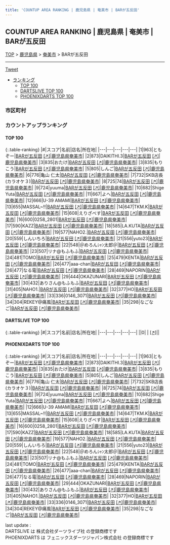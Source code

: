 ```yaml
---
title: 'COUNTUP AREA RANKING | 鹿児島県 | 奄美市 | BARが五反田'
---
```

## COUNTUP AREA RANKING | 鹿児島県 | 奄美市 | BARが五反田

[TOP](/darts/rank/) > [鹿児島県](/darts/rank/鹿児島県/) > [奄美市](/darts/rank/鹿児島県/奄美市/) > BARが五反田

___

<a href="https://twitter.com/share?ref_src=twsrc%5Etfw" data-text="COUNTUP AREA RANKING | 鹿児島県奄美市BARが五反田" class="twitter-share-button" data-hashtags="DARTSLIVE,PHOENIXDARTS,darts,ダーツ" data-show-count="false">Tweet</a>

* [ランキング](#カウントアップランキング)
    * [TOP 100](#top-100)
    * [DARTSLIVE TOP 100](#dartslive-top-100)
    * [PHOENIXDARTS TOP 100](#phoenixdarts-top-100)

### 市区町村

<ul>

</ul>

### カウントアップランキング

#### TOP 100



{:.table-ranking}
|#|スコア|名前|店名|所在地|
|---|---|---|---|---|
|1|963|<span class="rank-name-pd">ともぞー</span>|<a href="/darts/rank/shops/93419.html">BARが五反田</a> <a href="https://vs.phoenixdarts.com/jp/shop/shopDetailInfo/s_93419?s_seq=93419">[↗]</a>|<a href="/darts/rank/鹿児島県/奄美市">鹿児島県奄美市</a>|
|2|873|<span class="rank-name-pd">DAIKITHI.3</span>|<a href="/darts/rank/shops/93419.html">BARが五反田</a> <a href="https://vs.phoenixdarts.com/jp/shop/shopDetailInfo/s_93419?s_seq=93419">[↗]</a>|<a href="/darts/rank/鹿児島県/奄美市">鹿児島県奄美市</a>|
|3|835|<span class="rank-name-pd">おたけ</span>|<a href="/darts/rank/shops/93419.html">BARが五反田</a> <a href="https://vs.phoenixdarts.com/jp/shop/shopDetailInfo/s_93419?s_seq=93419">[↗]</a>|<a href="/darts/rank/鹿児島県/奄美市">鹿児島県奄美市</a>|
|3|835|<span class="rank-name-pd">もりこう</span>|<a href="/darts/rank/shops/93419.html">BARが五反田</a> <a href="https://vs.phoenixdarts.com/jp/shop/shopDetailInfo/s_93419?s_seq=93419">[↗]</a>|<a href="/darts/rank/鹿児島県/奄美市">鹿児島県奄美市</a>|
|5|805|<span class="rank-name-pd">しんご</span>|<a href="/darts/rank/shops/93419.html">BARが五反田</a> <a href="https://vs.phoenixdarts.com/jp/shop/shopDetailInfo/s_93419?s_seq=93419">[↗]</a>|<a href="/darts/rank/鹿児島県/奄美市">鹿児島県奄美市</a>|
|6|776|<span class="rank-name-pd">亀山 仁太</span>|<a href="/darts/rank/shops/93419.html">BARが五反田</a> <a href="https://vs.phoenixdarts.com/jp/shop/shopDetailInfo/s_93419?s_seq=93419">[↗]</a>|<a href="/darts/rank/鹿児島県/奄美市">鹿児島県奄美市</a>|
|7|732|<span class="rank-name-pd">SKB店長 (カラオケ３)</span>|<a href="/darts/rank/shops/93419.html">BARが五反田</a> <a href="https://vs.phoenixdarts.com/jp/shop/shopDetailInfo/s_93419?s_seq=93419">[↗]</a>|<a href="/darts/rank/鹿児島県/奄美市">鹿児島県奄美市</a>|
|8|725|<span class="rank-name-pd">74</span>|<a href="/darts/rank/shops/93419.html">BARが五反田</a> <a href="https://vs.phoenixdarts.com/jp/shop/shopDetailInfo/s_93419?s_seq=93419">[↗]</a>|<a href="/darts/rank/鹿児島県/奄美市">鹿児島県奄美市</a>|
|9|724|<span class="rank-name-pd">yuuma</span>|<a href="/darts/rank/shops/93419.html">BARが五反田</a> <a href="https://vs.phoenixdarts.com/jp/shop/shopDetailInfo/s_93419?s_seq=93419">[↗]</a>|<a href="/darts/rank/鹿児島県/奄美市">鹿児島県奄美市</a>|
|10|682|<span class="rank-name-pd">Shige Yuta</span>|<a href="/darts/rank/shops/93419.html">BARが五反田</a> <a href="https://vs.phoenixdarts.com/jp/shop/shopDetailInfo/s_93419?s_seq=93419">[↗]</a>|<a href="/darts/rank/鹿児島県/奄美市">鹿児島県奄美市</a>|
|11|667|<span class="rank-name-pd">よへ</span>|<a href="/darts/rank/shops/93419.html">BARが五反田</a> <a href="https://vs.phoenixdarts.com/jp/shop/shopDetailInfo/s_93419?s_seq=93419">[↗]</a>|<a href="/darts/rank/鹿児島県/奄美市">鹿児島県奄美市</a>|
|12|666|<span class="rank-name-pd">U-39 AMAMI</span>|<a href="/darts/rank/shops/93419.html">BARが五反田</a> <a href="https://vs.phoenixdarts.com/jp/shop/shopDetailInfo/s_93419?s_seq=93419">[↗]</a>|<a href="/darts/rank/鹿児島県/奄美市">鹿児島県奄美市</a>|
|13|655|<span class="rank-name-pd">MASSAL~!!</span>|<a href="/darts/rank/shops/93419.html">BARが五反田</a> <a href="https://vs.phoenixdarts.com/jp/shop/shopDetailInfo/s_93419?s_seq=93419">[↗]</a>|<a href="/darts/rank/鹿児島県/奄美市">鹿児島県奄美市</a>|
|14|647|<span class="rank-name-pd">TKM.K</span>|<a href="/darts/rank/shops/93419.html">BARが五反田</a> <a href="https://vs.phoenixdarts.com/jp/shop/shopDetailInfo/s_93419?s_seq=93419">[↗]</a>|<a href="/darts/rank/鹿児島県/奄美市">鹿児島県奄美市</a>|
|15|608|<span class="rank-name-pd">えりざべす</span>|<a href="/darts/rank/shops/93419.html">BARが五反田</a> <a href="https://vs.phoenixdarts.com/jp/shop/shopDetailInfo/s_93419?s_seq=93419">[↗]</a>|<a href="/darts/rank/鹿児島県/奄美市">鹿児島県奄美市</a>|
|16|600|<span class="rank-name-pd">0258_2801</span>|<a href="/darts/rank/shops/93419.html">BARが五反田</a> <a href="https://vs.phoenixdarts.com/jp/shop/shopDetailInfo/s_93419?s_seq=93419">[↗]</a>|<a href="/darts/rank/鹿児島県/奄美市">鹿児島県奄美市</a>|
|17|590|<span class="rank-name-pd">KAZZ</span>|<a href="/darts/rank/shops/93419.html">BARが五反田</a> <a href="https://vs.phoenixdarts.com/jp/shop/shopDetailInfo/s_93419?s_seq=93419">[↗]</a>|<a href="/darts/rank/鹿児島県/奄美市">鹿児島県奄美市</a>|
|18|585|<span class="rank-name-pd">LA.KUTA</span>|<a href="/darts/rank/shops/93419.html">BARが五反田</a> <a href="https://vs.phoenixdarts.com/jp/shop/shopDetailInfo/s_93419?s_seq=93419">[↗]</a>|<a href="/darts/rank/鹿児島県/奄美市">鹿児島県奄美市</a>|
|19|577|<span class="rank-name-pd">NAHO2.</span>|<a href="/darts/rank/shops/93419.html">BARが五反田</a> <a href="https://vs.phoenixdarts.com/jp/shop/shopDetailInfo/s_93419?s_seq=93419">[↗]</a>|<a href="/darts/rank/鹿児島県/奄美市">鹿児島県奄美市</a>|
|20|559|<span class="rank-name-pd">しんいちろ</span>|<a href="/darts/rank/shops/93419.html">BARが五反田</a> <a href="https://vs.phoenixdarts.com/jp/shop/shopDetailInfo/s_93419?s_seq=93419">[↗]</a>|<a href="/darts/rank/鹿児島県/奄美市">鹿児島県奄美市</a>|
|21|556|<span class="rank-name-pd">yuto23</span>|<a href="/darts/rank/shops/93419.html">BARが五反田</a> <a href="https://vs.phoenixdarts.com/jp/shop/shopDetailInfo/s_93419?s_seq=93419">[↗]</a>|<a href="/darts/rank/鹿児島県/奄美市">鹿児島県奄美市</a>|
|22|548|<span class="rank-name-pd">＠めろんｼｬﾝ太郎＠</span>|<a href="/darts/rank/shops/93419.html">BARが五反田</a> <a href="https://vs.phoenixdarts.com/jp/shop/shopDetailInfo/s_93419?s_seq=93419">[↗]</a>|<a href="/darts/rank/鹿児島県/奄美市">鹿児島県奄美市</a>|
|23|507|<span class="rank-name-pd">リナ@もふもふ</span>|<a href="/darts/rank/shops/93419.html">BARが五反田</a> <a href="https://vs.phoenixdarts.com/jp/shop/shopDetailInfo/s_93419?s_seq=93419">[↗]</a>|<a href="/darts/rank/鹿児島県/奄美市">鹿児島県奄美市</a>|
|24|481|<span class="rank-name-pd">TOMO</span>|<a href="/darts/rank/shops/93419.html">BARが五反田</a> <a href="https://vs.phoenixdarts.com/jp/shop/shopDetailInfo/s_93419?s_seq=93419">[↗]</a>|<a href="/darts/rank/鹿児島県/奄美市">鹿児島県奄美市</a>|
|25|479|<span class="rank-name-pd">KENTA</span>|<a href="/darts/rank/shops/93419.html">BARが五反田</a> <a href="https://vs.phoenixdarts.com/jp/shop/shopDetailInfo/s_93419?s_seq=93419">[↗]</a>|<a href="/darts/rank/鹿児島県/奄美市">鹿児島県奄美市</a>|
|26|477|<span class="rank-name-pd">aaa-chan</span>|<a href="/darts/rank/shops/93419.html">BARが五反田</a> <a href="https://vs.phoenixdarts.com/jp/shop/shopDetailInfo/s_93419?s_seq=93419">[↗]</a>|<a href="/darts/rank/鹿児島県/奄美市">鹿児島県奄美市</a>|
|26|477|<span class="rank-name-pd">なる電</span>|<a href="/darts/rank/shops/93419.html">BARが五反田</a> <a href="https://vs.phoenixdarts.com/jp/shop/shopDetailInfo/s_93419?s_seq=93419">[↗]</a>|<a href="/darts/rank/鹿児島県/奄美市">鹿児島県奄美市</a>|
|28|469|<span class="rank-name-pd">NAPORIN</span>|<a href="/darts/rank/shops/93419.html">BARが五反田</a> <a href="https://vs.phoenixdarts.com/jp/shop/shopDetailInfo/s_93419?s_seq=93419">[↗]</a>|<a href="/darts/rank/鹿児島県/奄美市">鹿児島県奄美市</a>|
|29|444|<span class="rank-name-pd">OKAZUNARI</span>|<a href="/darts/rank/shops/93419.html">BARが五反田</a> <a href="https://vs.phoenixdarts.com/jp/shop/shopDetailInfo/s_93419?s_seq=93419">[↗]</a>|<a href="/darts/rank/鹿児島県/奄美市">鹿児島県奄美市</a>|
|30|432|<span class="rank-name-pd">ありさん@もふもふ</span>|<a href="/darts/rank/shops/93419.html">BARが五反田</a> <a href="https://vs.phoenixdarts.com/jp/shop/shopDetailInfo/s_93419?s_seq=93419">[↗]</a>|<a href="/darts/rank/鹿児島県/奄美市">鹿児島県奄美市</a>|
|31|405|<span class="rank-name-pd">NAHO1.</span>|<a href="/darts/rank/shops/93419.html">BARが五反田</a> <a href="https://vs.phoenixdarts.com/jp/shop/shopDetailInfo/s_93419?s_seq=93419">[↗]</a>|<a href="/darts/rank/鹿児島県/奄美市">鹿児島県奄美市</a>|
|32|377|<span class="rank-name-pd">HO</span>|<a href="/darts/rank/shops/93419.html">BARが五反田</a> <a href="https://vs.phoenixdarts.com/jp/shop/shopDetailInfo/s_93419?s_seq=93419">[↗]</a>|<a href="/darts/rank/鹿児島県/奄美市">鹿児島県奄美市</a>|
|33|336|<span class="rank-name-pd">0146_3071</span>|<a href="/darts/rank/shops/93419.html">BARが五反田</a> <a href="https://vs.phoenixdarts.com/jp/shop/shopDetailInfo/s_93419?s_seq=93419">[↗]</a>|<a href="/darts/rank/鹿児島県/奄美市">鹿児島県奄美市</a>|
|34|304|<span class="rank-name-pd">REKEY@痛風</span>|<a href="/darts/rank/shops/93419.html">BARが五反田</a> <a href="https://vs.phoenixdarts.com/jp/shop/shopDetailInfo/s_93419?s_seq=93419">[↗]</a>|<a href="/darts/rank/鹿児島県/奄美市">鹿児島県奄美市</a>|
|35|298|<span class="rank-name-pd">なごなご</span>|<a href="/darts/rank/shops/93419.html">BARが五反田</a> <a href="https://vs.phoenixdarts.com/jp/shop/shopDetailInfo/s_93419?s_seq=93419">[↗]</a>|<a href="/darts/rank/鹿児島県/奄美市">鹿児島県奄美市</a>|


#### DARTSLIVE TOP 100



{:.table-ranking}
|#|スコア|名前|店名|所在地|
|---|---|---|---|---|
||0|<span class="rank-name-dl"> </span>|<a href="/darts/rank/shops/.html"></a> <a href="">[↗]</a>|<a href="/darts/rank//"></a>|


#### PHOENIXDARTS TOP 100



{:.table-ranking}
|#|スコア|名前|店名|所在地|
|---|---|---|---|---|
|1|963|<span class="rank-name-pd">ともぞー</span>|<a href="/darts/rank/shops/93419.html">BARが五反田</a> <a href="https://vs.phoenixdarts.com/jp/shop/shopDetailInfo/s_93419?s_seq=93419">[↗]</a>|<a href="/darts/rank/鹿児島県/奄美市">鹿児島県奄美市</a>|
|2|873|<span class="rank-name-pd">DAIKITHI.3</span>|<a href="/darts/rank/shops/93419.html">BARが五反田</a> <a href="https://vs.phoenixdarts.com/jp/shop/shopDetailInfo/s_93419?s_seq=93419">[↗]</a>|<a href="/darts/rank/鹿児島県/奄美市">鹿児島県奄美市</a>|
|3|835|<span class="rank-name-pd">おたけ</span>|<a href="/darts/rank/shops/93419.html">BARが五反田</a> <a href="https://vs.phoenixdarts.com/jp/shop/shopDetailInfo/s_93419?s_seq=93419">[↗]</a>|<a href="/darts/rank/鹿児島県/奄美市">鹿児島県奄美市</a>|
|3|835|<span class="rank-name-pd">もりこう</span>|<a href="/darts/rank/shops/93419.html">BARが五反田</a> <a href="https://vs.phoenixdarts.com/jp/shop/shopDetailInfo/s_93419?s_seq=93419">[↗]</a>|<a href="/darts/rank/鹿児島県/奄美市">鹿児島県奄美市</a>|
|5|805|<span class="rank-name-pd">しんご</span>|<a href="/darts/rank/shops/93419.html">BARが五反田</a> <a href="https://vs.phoenixdarts.com/jp/shop/shopDetailInfo/s_93419?s_seq=93419">[↗]</a>|<a href="/darts/rank/鹿児島県/奄美市">鹿児島県奄美市</a>|
|6|776|<span class="rank-name-pd">亀山 仁太</span>|<a href="/darts/rank/shops/93419.html">BARが五反田</a> <a href="https://vs.phoenixdarts.com/jp/shop/shopDetailInfo/s_93419?s_seq=93419">[↗]</a>|<a href="/darts/rank/鹿児島県/奄美市">鹿児島県奄美市</a>|
|7|732|<span class="rank-name-pd">SKB店長 (カラオケ３)</span>|<a href="/darts/rank/shops/93419.html">BARが五反田</a> <a href="https://vs.phoenixdarts.com/jp/shop/shopDetailInfo/s_93419?s_seq=93419">[↗]</a>|<a href="/darts/rank/鹿児島県/奄美市">鹿児島県奄美市</a>|
|8|725|<span class="rank-name-pd">74</span>|<a href="/darts/rank/shops/93419.html">BARが五反田</a> <a href="https://vs.phoenixdarts.com/jp/shop/shopDetailInfo/s_93419?s_seq=93419">[↗]</a>|<a href="/darts/rank/鹿児島県/奄美市">鹿児島県奄美市</a>|
|9|724|<span class="rank-name-pd">yuuma</span>|<a href="/darts/rank/shops/93419.html">BARが五反田</a> <a href="https://vs.phoenixdarts.com/jp/shop/shopDetailInfo/s_93419?s_seq=93419">[↗]</a>|<a href="/darts/rank/鹿児島県/奄美市">鹿児島県奄美市</a>|
|10|682|<span class="rank-name-pd">Shige Yuta</span>|<a href="/darts/rank/shops/93419.html">BARが五反田</a> <a href="https://vs.phoenixdarts.com/jp/shop/shopDetailInfo/s_93419?s_seq=93419">[↗]</a>|<a href="/darts/rank/鹿児島県/奄美市">鹿児島県奄美市</a>|
|11|667|<span class="rank-name-pd">よへ</span>|<a href="/darts/rank/shops/93419.html">BARが五反田</a> <a href="https://vs.phoenixdarts.com/jp/shop/shopDetailInfo/s_93419?s_seq=93419">[↗]</a>|<a href="/darts/rank/鹿児島県/奄美市">鹿児島県奄美市</a>|
|12|666|<span class="rank-name-pd">U-39 AMAMI</span>|<a href="/darts/rank/shops/93419.html">BARが五反田</a> <a href="https://vs.phoenixdarts.com/jp/shop/shopDetailInfo/s_93419?s_seq=93419">[↗]</a>|<a href="/darts/rank/鹿児島県/奄美市">鹿児島県奄美市</a>|
|13|655|<span class="rank-name-pd">MASSAL~!!</span>|<a href="/darts/rank/shops/93419.html">BARが五反田</a> <a href="https://vs.phoenixdarts.com/jp/shop/shopDetailInfo/s_93419?s_seq=93419">[↗]</a>|<a href="/darts/rank/鹿児島県/奄美市">鹿児島県奄美市</a>|
|14|647|<span class="rank-name-pd">TKM.K</span>|<a href="/darts/rank/shops/93419.html">BARが五反田</a> <a href="https://vs.phoenixdarts.com/jp/shop/shopDetailInfo/s_93419?s_seq=93419">[↗]</a>|<a href="/darts/rank/鹿児島県/奄美市">鹿児島県奄美市</a>|
|15|608|<span class="rank-name-pd">えりざべす</span>|<a href="/darts/rank/shops/93419.html">BARが五反田</a> <a href="https://vs.phoenixdarts.com/jp/shop/shopDetailInfo/s_93419?s_seq=93419">[↗]</a>|<a href="/darts/rank/鹿児島県/奄美市">鹿児島県奄美市</a>|
|16|600|<span class="rank-name-pd">0258_2801</span>|<a href="/darts/rank/shops/93419.html">BARが五反田</a> <a href="https://vs.phoenixdarts.com/jp/shop/shopDetailInfo/s_93419?s_seq=93419">[↗]</a>|<a href="/darts/rank/鹿児島県/奄美市">鹿児島県奄美市</a>|
|17|590|<span class="rank-name-pd">KAZZ</span>|<a href="/darts/rank/shops/93419.html">BARが五反田</a> <a href="https://vs.phoenixdarts.com/jp/shop/shopDetailInfo/s_93419?s_seq=93419">[↗]</a>|<a href="/darts/rank/鹿児島県/奄美市">鹿児島県奄美市</a>|
|18|585|<span class="rank-name-pd">LA.KUTA</span>|<a href="/darts/rank/shops/93419.html">BARが五反田</a> <a href="https://vs.phoenixdarts.com/jp/shop/shopDetailInfo/s_93419?s_seq=93419">[↗]</a>|<a href="/darts/rank/鹿児島県/奄美市">鹿児島県奄美市</a>|
|19|577|<span class="rank-name-pd">NAHO2.</span>|<a href="/darts/rank/shops/93419.html">BARが五反田</a> <a href="https://vs.phoenixdarts.com/jp/shop/shopDetailInfo/s_93419?s_seq=93419">[↗]</a>|<a href="/darts/rank/鹿児島県/奄美市">鹿児島県奄美市</a>|
|20|559|<span class="rank-name-pd">しんいちろ</span>|<a href="/darts/rank/shops/93419.html">BARが五反田</a> <a href="https://vs.phoenixdarts.com/jp/shop/shopDetailInfo/s_93419?s_seq=93419">[↗]</a>|<a href="/darts/rank/鹿児島県/奄美市">鹿児島県奄美市</a>|
|21|556|<span class="rank-name-pd">yuto23</span>|<a href="/darts/rank/shops/93419.html">BARが五反田</a> <a href="https://vs.phoenixdarts.com/jp/shop/shopDetailInfo/s_93419?s_seq=93419">[↗]</a>|<a href="/darts/rank/鹿児島県/奄美市">鹿児島県奄美市</a>|
|22|548|<span class="rank-name-pd">＠めろんｼｬﾝ太郎＠</span>|<a href="/darts/rank/shops/93419.html">BARが五反田</a> <a href="https://vs.phoenixdarts.com/jp/shop/shopDetailInfo/s_93419?s_seq=93419">[↗]</a>|<a href="/darts/rank/鹿児島県/奄美市">鹿児島県奄美市</a>|
|23|507|<span class="rank-name-pd">リナ@もふもふ</span>|<a href="/darts/rank/shops/93419.html">BARが五反田</a> <a href="https://vs.phoenixdarts.com/jp/shop/shopDetailInfo/s_93419?s_seq=93419">[↗]</a>|<a href="/darts/rank/鹿児島県/奄美市">鹿児島県奄美市</a>|
|24|481|<span class="rank-name-pd">TOMO</span>|<a href="/darts/rank/shops/93419.html">BARが五反田</a> <a href="https://vs.phoenixdarts.com/jp/shop/shopDetailInfo/s_93419?s_seq=93419">[↗]</a>|<a href="/darts/rank/鹿児島県/奄美市">鹿児島県奄美市</a>|
|25|479|<span class="rank-name-pd">KENTA</span>|<a href="/darts/rank/shops/93419.html">BARが五反田</a> <a href="https://vs.phoenixdarts.com/jp/shop/shopDetailInfo/s_93419?s_seq=93419">[↗]</a>|<a href="/darts/rank/鹿児島県/奄美市">鹿児島県奄美市</a>|
|26|477|<span class="rank-name-pd">aaa-chan</span>|<a href="/darts/rank/shops/93419.html">BARが五反田</a> <a href="https://vs.phoenixdarts.com/jp/shop/shopDetailInfo/s_93419?s_seq=93419">[↗]</a>|<a href="/darts/rank/鹿児島県/奄美市">鹿児島県奄美市</a>|
|26|477|<span class="rank-name-pd">なる電</span>|<a href="/darts/rank/shops/93419.html">BARが五反田</a> <a href="https://vs.phoenixdarts.com/jp/shop/shopDetailInfo/s_93419?s_seq=93419">[↗]</a>|<a href="/darts/rank/鹿児島県/奄美市">鹿児島県奄美市</a>|
|28|469|<span class="rank-name-pd">NAPORIN</span>|<a href="/darts/rank/shops/93419.html">BARが五反田</a> <a href="https://vs.phoenixdarts.com/jp/shop/shopDetailInfo/s_93419?s_seq=93419">[↗]</a>|<a href="/darts/rank/鹿児島県/奄美市">鹿児島県奄美市</a>|
|29|444|<span class="rank-name-pd">OKAZUNARI</span>|<a href="/darts/rank/shops/93419.html">BARが五反田</a> <a href="https://vs.phoenixdarts.com/jp/shop/shopDetailInfo/s_93419?s_seq=93419">[↗]</a>|<a href="/darts/rank/鹿児島県/奄美市">鹿児島県奄美市</a>|
|30|432|<span class="rank-name-pd">ありさん@もふもふ</span>|<a href="/darts/rank/shops/93419.html">BARが五反田</a> <a href="https://vs.phoenixdarts.com/jp/shop/shopDetailInfo/s_93419?s_seq=93419">[↗]</a>|<a href="/darts/rank/鹿児島県/奄美市">鹿児島県奄美市</a>|
|31|405|<span class="rank-name-pd">NAHO1.</span>|<a href="/darts/rank/shops/93419.html">BARが五反田</a> <a href="https://vs.phoenixdarts.com/jp/shop/shopDetailInfo/s_93419?s_seq=93419">[↗]</a>|<a href="/darts/rank/鹿児島県/奄美市">鹿児島県奄美市</a>|
|32|377|<span class="rank-name-pd">HO</span>|<a href="/darts/rank/shops/93419.html">BARが五反田</a> <a href="https://vs.phoenixdarts.com/jp/shop/shopDetailInfo/s_93419?s_seq=93419">[↗]</a>|<a href="/darts/rank/鹿児島県/奄美市">鹿児島県奄美市</a>|
|33|336|<span class="rank-name-pd">0146_3071</span>|<a href="/darts/rank/shops/93419.html">BARが五反田</a> <a href="https://vs.phoenixdarts.com/jp/shop/shopDetailInfo/s_93419?s_seq=93419">[↗]</a>|<a href="/darts/rank/鹿児島県/奄美市">鹿児島県奄美市</a>|
|34|304|<span class="rank-name-pd">REKEY@痛風</span>|<a href="/darts/rank/shops/93419.html">BARが五反田</a> <a href="https://vs.phoenixdarts.com/jp/shop/shopDetailInfo/s_93419?s_seq=93419">[↗]</a>|<a href="/darts/rank/鹿児島県/奄美市">鹿児島県奄美市</a>|
|35|298|<span class="rank-name-pd">なごなご</span>|<a href="/darts/rank/shops/93419.html">BARが五反田</a> <a href="https://vs.phoenixdarts.com/jp/shop/shopDetailInfo/s_93419?s_seq=93419">[↗]</a>|<a href="/darts/rank/鹿児島県/奄美市">鹿児島県奄美市</a>|


<div class="footer border-top border-gray-light mt-5 pt-3 text-right text-gray">
    last update : <span style="font-weight: italic" id="foot_last_modified"></span><br />
    DARTSLIVE は 株式会社ダーツライブ社 の登録商標です<br />
    PHOENIXDARTS は フェニックスダーツジャパン株式会社 の登録商標です<br />
</div>

<script src="https://cdnjs.cloudflare.com/ajax/libs/jquery.tablesorter/2.31.3/js/jquery.tablesorter.min.js" integrity="sha512-qzgd5cYSZcosqpzpn7zF2ZId8f/8CHmFKZ8j7mU4OUXTNRd5g+ZHBPsgKEwoqxCtdQvExE5LprwwPAgoicguNg==" crossorigin="anonymous" referrerpolicy="no-referrer"></script>
<link rel="stylesheet" href="https://cdnjs.cloudflare.com/ajax/libs/jquery.tablesorter/2.31.3/css/theme.default.min.css" integrity="sha512-wghhOJkjQX0Lh3NSWvNKeZ0ZpNn+SPVXX1Qyc9OCaogADktxrBiBdKGDoqVUOyhStvMBmJQ8ZdMHiR3wuEq8+w==" crossorigin="anonymous" referrerpolicy="no-referrer" />
<script>
$(function() {
    $(".table-ranking").tablesorter({sortList:[[0, 0]]});
    $("#foot_last_modified").text(formatDate(new Date(document.lastModified), 'yyyy-MM-dd HH:mm:ss'));
});
</script>

<script async src="https://platform.twitter.com/widgets.js" charset="utf-8"></script>